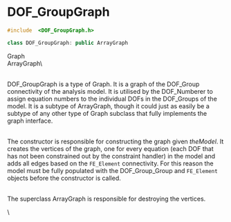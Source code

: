 # DOF_GroupGraph

```cpp
#include  <DOF_GroupGraph.h>

class DOF_GroupGraph: public ArrayGraph
```

Graph\
ArrayGraph\

\
DOF_GroupGraph is a type of Graph. It is a graph of the DOF_Group
connectivity of the analysis model. It is utilised by the DOF_Numberer
to assign equation numbers to the individual DOFs in the DOF_Groups of
the model. It is a subtype of ArrayGraph, though it could just as easily
be a subtype of any other type of Graph subclass that fully implements
the graph interface.

\
The constructor is responsible for constructing the graph given
*theModel*. It creates the vertices of the graph, one for every equation
(each DOF that has not been constrained out by the constraint handler)
in the model and adds all edges based on the `FE_Element` connectivity.
For this reason the model must be fully populated with the
DOF_Group_Group and `FE_Element` objects before the constructor is
called.

\
The superclass ArrayGraph is responsible for destroying the vertices.

\

